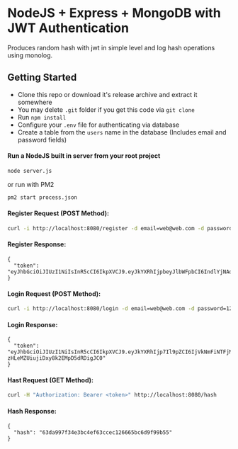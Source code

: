 # NodeJS + Express + MongoDB with JWT Authentication

Produces random hash with jwt in simple level and log hash operations using monolog.

## Getting Started

- Clone this repo or download it's release archive and extract it somewhere
- You may delete `.git` folder if you get this code via `git clone`
- Run `npm install`
- Configure your `.env` file for authenticating via database
- Create a table from the `users` name in the database (Includes email and password fields)

#### Run a NodeJS built in server from your root project
 
```sh
node server.js
```
or run with PM2
```sh
pm2 start process.json 
```

#### Register Request (POST Method):

```sh
curl -i http://localhost:8080/register -d email=web@web.com -d password=123
```

#### Register Response:

```
{
  "token": "eyJhbGciOiJIUzI1NiIsInR5cCI6IkpXVCJ9.eyJkYXRhIjpbeyJlbWFpbCI6IndlYjNAd2ViLmNvbSIsInBhc3N3b3JkIjoiMTIzNDU2IiwiX2lkIjoiNWQ2YWI1MWMzNGFjZjcyOTI0NWRkMmFlIn1dLCJpYXQiOjE1NjcyNzQyNjgsImV4cCI6MTU2NzI3NjA2OH0.MKn6qnoOz0dUl3RJjUlE8KVJiHXyFTCemxdvLgiyOPk"
}
```

#### Login Request (POST Method):

```sh
curl -i http://localhost:8080/login -d email=web@web.com -d password=123
```

#### Login Response:

```
{
  "token": "eyJhbGciOiJIUzI1NiIsInR5cCI6IkpXVCJ9.eyJkYXRhIjp7Il9pZCI6IjVkNmFiNTFjMzRhY2Y3MjkyNDVkZDJhZSIsImVtYWlsIjoid2ViM0B3ZWIuY29tIiwicGFzc3dvcmQiOiIxMjM0NTYifSwiaWF0IjoxNTY3Mjc0Mjg5LCJleHAiOjE1NjcyNzYwODl9.ct642RKtFiVR-zHLeMZUiujiDxy8k2EMpD5dRDigJC0"
}
```

#### Hast Request (GET Method):

```sh
curl -H "Authorization: Bearer <token>" http://localhost:8080/hash
```

#### Hash Response:

```
{
  "hash": "63da997f34e3bc4ef63ccec126665bc6d9f99b55"
}
```